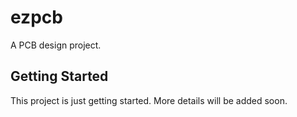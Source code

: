 # ezpcb

A PCB design project.

## Getting Started

This project is just getting started. More details will be added soon.
